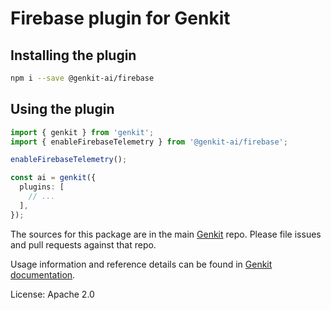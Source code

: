# Firebase plugin for Genkit

## Installing the plugin

```bash
npm i --save @genkit-ai/firebase
```

## Using the plugin

```ts
import { genkit } from 'genkit';
import { enableFirebaseTelemetry } from '@genkit-ai/firebase';

enableFirebaseTelemetry();

const ai = genkit({
  plugins: [
    // ...
  ],
});
```

The sources for this package are in the main [Genkit](https://github.com/firebase/genkit) repo. Please file issues and pull requests against that repo.

Usage information and reference details can be found in [Genkit documentation](https://genkit.dev/docs/get-started).

License: Apache 2.0

